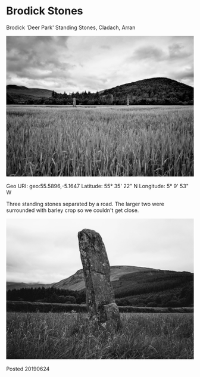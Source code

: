 # Brodick Stones

Brodick 'Deer Park' Standing Stones, Cladach, Arran

![brodick_1](images/brodick_1.jpeg)

Geo URI: geo:55.5896,-5.1647
Latitude: 55° 35' 22" N
Longitude: 5° 9' 53" W

Three standing stones separated by a road. The larger two were surrounded with barley crop so we couldn't get close.

![brodick_2](images/brodick_2.jpeg)

Posted 20190624
